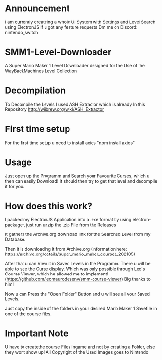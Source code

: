 # Announcement
I am currently createing a whole UI System with Settings and Level Search using ElectronJS
If u got any feature requests Dm me on Discord: nintendo_switch

# SMM1-Level-Downloader
A Super Mario Maker 1 Level Downloader designed for the Use of the WayBackMachines Level Collection

# Decompilation
To Decompile the Levels I used ASH Extractor which is already In this Repository
http://wiibrew.org/wiki/ASH_Extractor

# First time setup
For the first time setup u need to install axios
"npm install axios"

# Usage
Just open up the Programm and Search your Favourite Curses, which u then can easily Download!
It should then try to get that level and decompile it for you.

# How does this work?
I packed my ElectronJS Application into a .exe format by using electron-packager, just run unzip the .zip File from the Releases

It gathers the Archive.org download link for the Searched Level from my Database.

Then it is downloading it from Archive.org
(Information here: https://archive.org/details/super_mario_maker_courses_202105)

After that u can View it in Saved Levels in the Programm.
There u will be able to see the Curse display. Which was only possible through Leo's Course Viewer, which he allowed me to implement!
(https://github.com/leomaurodesenv/smm-course-viewer)
Big thanks to him!

Now u can Press the "Open Folder" Button and u will see all your Saved Levels.

Just copy the inside of the folders in your desired Mario Maker 1 Savefile in one of the course files.

# Important Note
U have to createthe course Files ingame and not by creating a Folder, else they wont show up!
All Copyright of the Used Images goes to Nintendo
